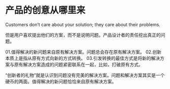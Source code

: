 # 产品的创意从哪里来

Customers don’t care about your solution; they care about their problems.

但是用户喜欢提出他们的方案，而不是说明问题。产品设计者的责任挖出真正的问题。

01.值得解决的新问题来自原有解决方案。问题总会存在原有解决方案。
02.创新本质上是指从原有方式向新的方式转换。
03.引发转换的最佳方式是将新的解决方案与原有解决方案造成的问题紧密联系在一起，比如，打破原有方式。

“创新者的礼物”就是认识到问题没有完美的解决方案。问题和解决方案其实是一个硬币的两面。值得解决的新问题恰恰来自原有解决方案。